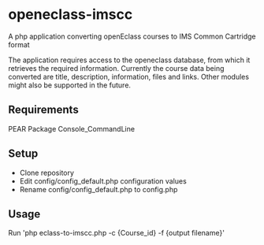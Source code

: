 
openeclass-imscc
================
A php application converting openEclass courses to IMS Common Cartridge format

The application requires access to the openeclass database, from which it retrieves the required information.
Currently the course data being converted are title, description, information, files and links. Other modules
might also be supported in the future.

Requirements
------------

PEAR Package Console_CommandLine

Setup
-----

- Clone repository
- Edit config/config_default.php configuration values
- Rename config/config_default.php to config.php

Usage
-----

Run 'php eclass-to-imscc.php -c {Course_id} -f {output filename}'
